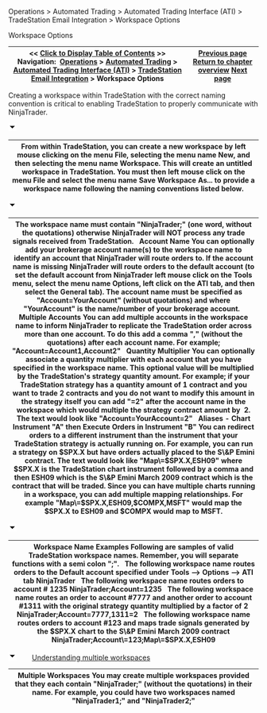 ﻿


Operations \> Automated Trading \> Automated Trading Interface (ATI) \> TradeStation Email Integration \> Workspace Options






















Workspace Options







| \<\< [Click to Display Table of Contents](workspace_options.md) \>\> **Navigation:**     [Operations](operations.md) \> [Automated Trading](automated_trading.md) \> [Automated Trading Interface (ATI)](automated_trading_interface_at.md) \> [TradeStation Email Integration](tradestation_email_integration.md) \> Workspace Options | [Previous page](stop_order_handling.md) [Return to chapter overview](tradestation_email_integration.md) [Next page](running_ninjascript_strategies.md) |
| --- | --- |














Creating a workspace within TradeStation with the correct naming convention is critical to enabling TradeStation to properly communicate with NinjaTrader.


![tog_minus](tog_minus.gif)




| From within TradeStation, you can create a new workspace by left mouse clicking on the menu File, selecting the menu name New, and then selecting the menu name Workspace. This will create an untitled workspace in TradeStation. You must then left mouse click on the menu File and select the menu name Save Workspace As... to provide a workspace name following the naming conventions listed below. |
| --- |



![tog_minus](tog_minus.gif)




| The workspace name must contain "NinjaTrader;" (one word, without the quotations) otherwise NinjaTrader will NOT process any trade signals received from TradeStation.   Account Name You can optionally add your brokerage account name(s) to the workspace name to identify an account that NinjaTrader will route orders to. If the account name is missing NinjaTrader will route orders to the default account (to set the default account from NinjaTrader left mouse click on the Tools menu, select the menu name Options, left click on the ATI tab, and then select the General tab). The account name must be specified as "Account\=YourAccount" (without quotations) and where "YourAccount" is the name/number of your brokerage account.   Multiple Accounts  You can add multiple accounts in the workspace name to inform NinjaTrader to replicate the TradeStation order across more than one account. To do this add a comma "," (without the quotations) after each account name. For example; "Account\=Account1,Account2"   Quantity Multiplier You can optionally associate a quantity multiplier with each account that you have specified in the workspace name. This optional value will be multiplied by the TradeStation's strategy quantity amount. For example; if your TradeStation strategy has a quantity amount of 1 contract and you want to trade 2 contracts and you do not want to modify this amount in the strategy itself you can add "\=2" after the account name in the workspace which would multiple the strategy contract amount by  2\. The text would look like "Account\=YourAccount\=2"   Aliases \- Chart Instrument "A" then Execute Orders in Instrument "B"  You can redirect orders to a different instrument than the instrument that your TradeStation strategy is actually running on. For example, you can run a strategy on $SPX.X but have orders actually placed to the S\&P Emini contract. The text would look like "Map\=$SPX.X,ESH09" where $SPX.X is the TradeStation chart instrument followed by a comma and then ESH09 which is the S\&P Emini March 2009 contract which is the contract that will be traded. Since you can have multiple charts running in a workspace, you can add multiple mapping relationships. For example "Map\=$SPX.X,ESH09,$COMPX,MSFT" would map the $SPX.X to ESH09 and $COMPX would map to MSFT. |
| --- |



![tog_minus](tog_minus.gif)




| Workspace Name Examples Following are samples of valid TradeStation workspace names. Remember, you will separate functions with a semi colon ";".   The following workspace name routes orders to the Default account specified under Tools \-\-\> Options \-\-\> ATI tab NinjaTrader   The following workspace name routes orders to account \# 1235 NinjaTrader;Account\=1235   The following workspace name routes an order to account \#7777 and another order to account \#1311 with the original strategy quantity multiplied by a factor of 2 NinjaTrader;Account\=7777,1311\=2   The following workspace name routes orders to account \#123 and maps trade signals generated by the $SPX.X chart to the S\&P Emini March 2009 contract NinjaTrader;Account\=123;Map\=$SPX.X,ESH09 |
| --- |



![tog_minus](tog_minus.gif)        [Understanding multiple workspaces](javascript:HMToggle('toggle','UnderstandingMultipleWorkspaces','UnderstandingMultipleWorkspaces_ICON'))




| Multiple Workspaces You may create multiple workspaces provided that they each contain "NinjaTrader;" (without the quotations) in their name. For example, you could have two workspaces named "NinjaTrader1;" and "NinjaTrader2;" |
| --- |










